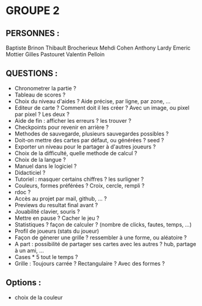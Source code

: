 # GROUPE 2


## PERSONNES :

Baptiste Brinon
Thibault Brocherieux
Mehdi Cohen
Anthony Lardy
Emeric Mottier
Gilles Pastouret
Valentin Pelloin


## QUESTIONS :

 - Chronometrer la partie ?
 - Tableau de scores ?
 - Choix du niveau d'aides ? Aide précise, par ligne, par zone, ...
 - Editeur de carte ? Comment doit il les créer ? Avec un image, ou pixel par pixel ? Les deux ?
 - Aide de fin : afficher les erreurs ? les trouver ?
 - Checkpoints pour revenir en arrière ?
 - Methodes de sauvegarde, plusieurs sauvegardes possibles ?
 - Doit-on mettre des cartes par défaut, ou générées ? seed ?
 - Exporter un niveau pour le partager à d'autres joueurs ?
 - Choix de la difficulté, quelle methode de calcul ?
 - Choix de la langue ?
 - Manuel dans le logiciel ?
 - Didacticiel ?
 - Tutoriel : masquer certains chiffres ? les surligner ?
 - Couleurs, formes préférées ? Croix, cercle, rempli ?
 - rdoc ?
 - Accès au projet par mail, github, ... ?
 - Previews du resultat final avant ?
 - Jouabilité clavier, souris ?
 - Mettre en pause ? Cacher le jeu ?
 - Statistiques ? façon de calculer ? (nombre de clicks, fautes, temps, ...)
 - Profil de joueurs (stats du joueur)
 - Façon de génerer une grille ? ressembler à une forme, ou aléatoire ?
 - A part : possibilité de partager ses cartes avec les autres ? hub, partage à un ami, ...
 - Cases * 5 tout le temps ?
 - Grille : Toujours carrée ? Rectangulaire ? Avec des formes ?
 
 
## Options : 
 - choix de la couleur
 
 
 
